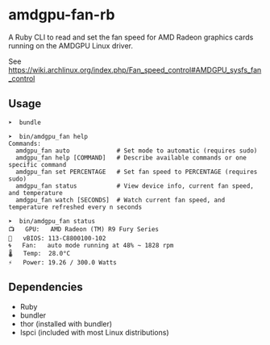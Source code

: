 # amdgpu-fan-rb

A Ruby CLI to read and set the fan speed for AMD Radeon graphics cards running on the AMDGPU Linux driver.

See https://wiki.archlinux.org/index.php/Fan_speed_control#AMDGPU_sysfs_fan_control

## Usage

```
➤  bundle

➤  bin/amdgpu_fan help
Commands:
  amdgpu_fan auto             # Set mode to automatic (requires sudo)
  amdgpu_fan help [COMMAND]   # Describe available commands or one specific command
  amdgpu_fan set PERCENTAGE   # Set fan speed to PERCENTAGE (requires sudo)
  amdgpu_fan status           # View device info, current fan speed, and temperature
  amdgpu_fan watch [SECONDS]  # Watch current fan speed, and temperature refreshed every n seconds

➤  bin/amdgpu_fan status
📺	GPU:   AMD Radeon (TM) R9 Fury Series
📄	vBIOS: 113-C8800100-102
🌀	Fan:   auto mode running at 48% ~ 1828 rpm
🌡	Temp:  28.0°C
⚡	Power: 19.26 / 300.0 Watts
```

## Dependencies

- Ruby
- bundler
- thor (installed with bundler)
- lspci (included with most Linux distributions)
